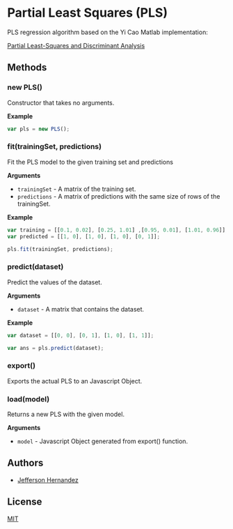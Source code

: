 # Partial Least Squares (PLS)

PLS regression algorithm based on the Yi Cao Matlab implementation:

[Partial Least-Squares and Discriminant Analysis](http://www.mathworks.com/matlabcentral/fileexchange/18760-partial-least-squares-and-discriminant-analysis)

## Methods

### new PLS()

Constructor that takes no arguments.

__Example__

```js
var pls = new PLS();
```

### fit(trainingSet, predictions)

Fit the PLS model to the given training set and predictions

__Arguments__

* `trainingSet` - A matrix of the training set.
* `predictions` - A matrix of predictions with the same size of rows of the trainingSet.

__Example__

```js
var training = [[0.1, 0.02], [0.25, 1.01] ,[0.95, 0.01], [1.01, 0.96]];
var predicted = [[1, 0], [1, 0], [1, 0], [0, 1]];

pls.fit(trainingSet, predictions);
```

### predict(dataset)

Predict the values of the dataset.

__Arguments__

* `dataset` - A matrix that contains the dataset.

__Example__

```js
var dataset = [[0, 0], [0, 1], [1, 0], [1, 1]];

var ans = pls.predict(dataset);
```

### export()

Exports the actual PLS to an Javascript Object.

### load(model)

Returns a new PLS with the given model.

__Arguments__

* `model` - Javascript Object generated from export() function.

## Authors

- [Jefferson Hernandez](https://github.com/JeffersonH44)

## License

[MIT](./LICENSE)